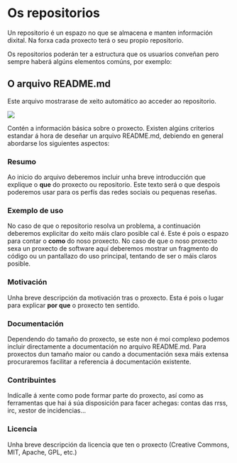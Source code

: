 # Os repositorios

Un repositorio é un espazo no que se almacena e manten información dixital. Na forxa cada proxecto terá o seu propio repositorio.

Os repositorios poderán ter a estructura que os usuarios conveñan pero sempre haberá algúns elementos comúns, por exemplo:

## O arquivo README.md

Este arquivo mostrarase de xeito automático ao acceder ao repositorio.

![](http://forxa.colab.coruna.gal/Co-Lab/manual/raw/master/imaxes/readme.png)

Contén a información básica sobre o proxecto. Existen algúns criterios estandar á hora de deseñar un arquivo README.md, debiendo en general abordarse los siguientes aspectos:

### Resumo

Ao inicio do arquivo deberemos incluir unha breve introducción que explique o **que** do proxecto ou repositorio. Este texto será o que despois poderemos usar para os perfís das redes sociais ou pequenas reseñas.

### Exemplo de uso

No caso de que o repositorio resolva un problema, a continuación deberemos explicitar do xeito máis claro posible cal é. Este é pois o espazo para contar o **como** do noso proxecto. No caso de que o noso proxecto sexa un proxecto de software aquí deberemos mostrar un fragmento do código ou un pantallazo do uso principal, tentando de ser o máis claros posible.

### Motivación

Unha breve descripción da motivación tras o proxecto. Esta é pois o lugar para explicar **por que** o proxecto ten sentido.


### Documentación

Dependendo do tamaño do proxecto, se este non é moi complexo podemos incluir directamente a documentación no arquivo README.md. Para proxectos dun tamaño maior ou cando a documentación sexa máis extensa procuraremos facilitar a referencia á documentación existente.


### Contribuintes

Indícalle á xente como pode formar parte do proxecto, así como as ferramentas que hai á súa disposición para facer achegas: contas das rrss, irc, xestor de incidencias...

### Licencia

Unha breve descripción da licencia que ten o proxecto (Creative Commons, MIT, Apache, GPL, etc.)